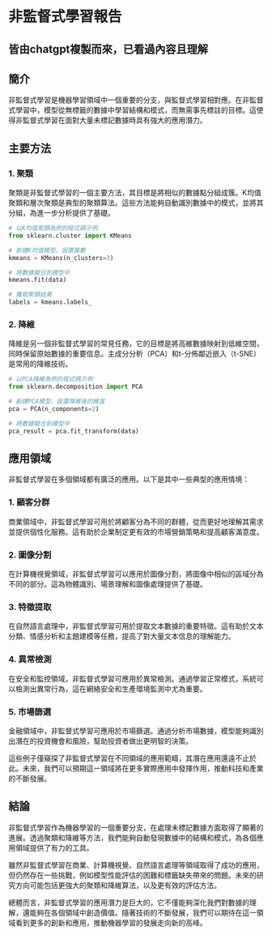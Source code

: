 # 非監督式學習報告

## 皆由chatgpt複製而來，已看過內容且理解  

## 簡介

非監督式學習是機器學習領域中一個重要的分支，與監督式學習相對應。在非監督式學習中，模型從無標籤的數據中學習結構和模式，而無需事先標註的目標。這使得非監督式學習在面對大量未標記數據時具有強大的應用潛力。

## 主要方法

### 1. 聚類

聚類是非監督式學習的一個主要方法，其目標是將相似的數據點分組成簇。K均值聚類和層次聚類是典型的聚類算法。這些方法能夠自動識別數據中的模式，並將其分組，為進一步分析提供了基礎。

```python
# 以K均值聚類為例的程式碼示例
from sklearn.cluster import KMeans

# 創建K均值模型，設置簇數
kmeans = KMeans(n_clusters=3)

# 將數據擬合到模型中
kmeans.fit(data)

# 獲取聚類結果
labels = kmeans.labels_
```

### 2. 降維

降維是另一個非監督式學習的常見任務，它的目標是將高維數據映射到低維空間，同時保留原始數據的重要信息。主成分分析（PCA）和t-分佈鄰近嵌入（t-SNE）是常用的降維技術。

```python
# 以PCA降維為例的程式碼示例
from sklearn.decomposition import PCA

# 創建PCA模型，設置降維後的維度
pca = PCA(n_components=2)

# 將數據擬合到模型中
pca_result = pca.fit_transform(data)
```

## 應用領域

非監督式學習在多個領域都有廣泛的應用。以下是其中一些典型的應用情境：

### 1. 顧客分群

商業領域中，非監督式學習可用於將顧客分為不同的群體，從而更好地理解其需求並提供個性化服務。這有助於企業制定更有效的市場營銷策略和提高顧客滿意度。

### 2. 圖像分割

在計算機視覺領域，非監督式學習可以應用於圖像分割，將圖像中相似的區域分為不同的部分。這為物體識別、場景理解和圖像處理提供了基礎。

### 3. 特徵提取

在自然語言處理中，非監督式學習可用於提取文本數據的重要特徵。這有助於文本分類、情感分析和主題建模等任務，提高了對大量文本信息的理解能力。

### 4. 異常檢測

在安全和監控領域，非監督式學習可應用於異常檢測。通過學習正常模式，系統可以檢測出異常行為，這在網絡安全和生產環境監測中尤為重要。

### 5. 市場篩選

金融領域中，非監督式學習可應用於市場篩選。通過分析市場數據，模型能夠識別出潛在的投資機會和風險，幫助投資者做出更明智的決策。

這些例子僅窺探了非監督式學習在不同領域的應用範疇，其潛在應用還遠不止於此。未來，我們可以預期這一領域將在更多實際應用中發揮作用，推動科技和產業的不斷發展。

## 結論

非監督式學習作為機器學習的一個重要分支，在處理未標記數據方面取得了顯著的進展。透過聚類和降維等方法，我們能夠自動發現數據中的結構和模式，為各個應用領域提供了有力的工具。

雖然非監督式學習在商業、計算機視覺、自然語言處理等領域取得了成功的應用，但仍然存在一些挑戰，例如模型性能評估的困難和標籤缺失帶來的問題。未來的研究方向可能包括更強大的聚類和降維算法，以及更有效的評估方法。

總體而言，非監督式學習的應用潛力是巨大的，它不僅能夠深化我們對數據的理解，還能夠在各個領域中創造價值。隨著技術的不斷發展，我們可以期待在這一領域看到更多的創新和應用，推動機器學習的發展走向新的高峰。
